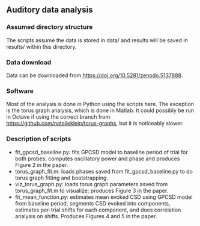 ## Auditory data analysis

### Assumed directory structure
The scripts assume the data is stored in data/ and results will be saved in results/ within this directory.

### Data download
Data can be downloaded from https://doi.org/10.5281/zenodo.5137888.

### Software
Most of the analysis is done in Python using the scripts here.
The exception is the torus graph analysis, which is done in Matlab.
It could possibly be run in Octave if using the correct branch from
https://github.com/natalieklein/torus-graphs, but it is noticeably slower.

### Description of scripts
* fit_gpcsd_baseline.py: fits GPCSD model to baseline period of trial for both probes, computes oscillatory power and phase and produces Figure 2 in the paper.
* torus_graph_fit.m: loads phases saved from fit_gpcsd_baseline.py to do torus graph fitting and bootstrapping.
* viz_torus_graph.py: loads torus graph parameters asved from torus_graph_fit.m to visualize; produces Figure 3 in the paper.
* fit_mean_function.py: estimates mean evoked CSD using GPCSD model from baseline period, segments CSD evoked into components, estimates per-trial shifts for each component, and does correlation analysis on shifts. Produces Figures 4 and 5 in the paper.
